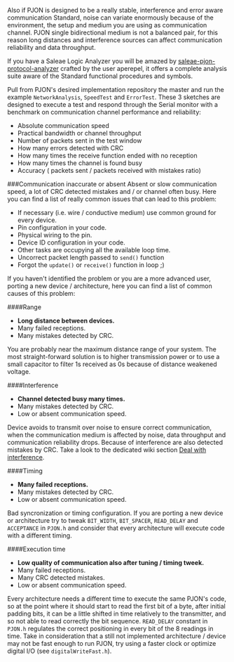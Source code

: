 Also if PJON is designed to be a really stable, interference and error aware communication Standard, noise can variate enormously because of the environment, the setup and medium you are using as communication channel. PJON single bidirectional medium is not a balanced pair, for this reason long distances and interference sources can affect communication reliability and data throughput.

If you have a Saleae Logic Analyzer you will be amazed by [saleae-pjon-protocol-analyzer](https://github.com/aperepel/saleae-pjon-protocol-analyzer) crafted by the user aperepel, it offers a complete analysis suite aware of the Standard functional procedures and symbols.

Pull from PJON's desired implementation repository the master and run the example `NetworkAnalysis`, `SpeedTest` and `ErrorTest`. These 3 sketches are designed to execute a test and respond through the Serial monitor with a benchmark on communication channel performance and reliability:
* Absolute communication speed
* Practical bandwidth or channel throughput
* Number of packets sent in the test window
* How many errors detected with CRC
* How many times the receive function ended with no reception
* How many times the channel is found busy
* Accuracy ( packets sent / packets received with mistakes ratio)

###Communication inaccurate or absent
Absent or slow communication speed, a lot of CRC detected mistakes and / or channel often busy. 
Here you can find a list of really common issues that can lead to this problem:
  * If necessary (i.e. wire / conductive medium) use common ground for every device.
  * Pin configuration in your code.
  * Physical wiring to the pin.
  * Device ID configuration in your code.
  * Other tasks are occupying all the available loop time.
  * Uncorrect packet length passed to `send()` function
  * Forgot the `update()` or `receive()` function in loop ;)  

If you haven't identified the problem or you are a more advanced user, porting a new device / architecture, here you can find a list of common causes of this problem:

####Range 
* **Long distance between devices.**
* Many failed receptions.
* Many mistakes detected by CRC.

You are probably near the maximum distance range of your system. The most straight-forward solution is to higher transmission power or to use a small capacitor to filter 1s received as 0s because of distance weakened voltage.

####Interference
* **Channel detected busy many times.**
* Many mistakes detected by CRC.
* Low or absent communication speed.

Device avoids to transmit over noise to ensure correct communication, when the communication medium is affected by noise, data throughput and communication reliability drops. Because of interference are also detected mistakes by CRC. Take a look to the dedicated wiki section [Deal with interference](https://github.com/gioblu/PJON/wiki/Deal-with-interference).

####Timing
* **Many failed receptions.**
* Many mistakes detected by CRC.
* Low or absent communication speed.

Bad syncronization or timing configuration. If you are porting a new device or architecture try to tweak `BIT_WIDTH`, `BIT_SPACER`, `READ_DELAY` and `ACCEPTANCE` in `PJON.h` and consider that every architecture will execute code with a different timing.

####Execution time
* **Low quality of communication also after tuning / timing tweek.**
* Many failed receptions.
* Many CRC detected mistakes.
* Low or absent communication speed.

Every architecture needs a different time to execute the same PJON's code, so at the point where it should start to read the first bit of a byte, after initial padding bits, it can be a little shifted in time relatively to the transmitter, and so not able to read correctly the bit sequence. `READ_DELAY` constant in `PJON.h` regulates the correct positioning in every bit of the 8 readings in time. Take in consideration that a still not implemented architecture / device may not be fast enough to run PJON, try using a faster clock or optimize digital I/O (see `digitalWriteFast.h`).